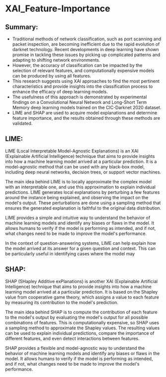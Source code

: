 # XAI_Feature-Importance
## Summary:
- Traditional methods of network classification, such as port scanning and packet inspection, are becoming inefficient due to the rapid evolution of darknet technology.
Recent developments in deep learning have shown promise in tackling these issues by picking up complicated patterns and adapting to shifting network environments.
- However, the accuracy of classification can be impacted by the selection of relevant features, and computationally expensive models can be produced by using all features.
- This research suggests using XAI approaches to find the most pertinent characteristics and provide insights into the classification process to enhance the efficacy of deep learning models.
- The usefulness of this approach is demonstrated by experimental findings on a Convolutional Neural Network and Long-Short Term Memory deep learning models trained on the CIC-Darknet 2020 dataset.
- LIME and SHAP are used to acquire model explanations and determine feature importance, and the results obtained through these methods are validated.

## LIME:
LIME (Local Interpretable Model-Agnostic Explanations) is an XAI (Explainable Artificial Intelligence) technique that aims to provide insights into how a machine learning model arrived at a particular prediction. It is a model-agnostic method that can be used with any black-box model, including deep neural networks, decision trees, or support vector machines.

The main idea behind LIME is to locally approximate the complex model with an interpretable one, and use this approximation to explain individual predictions. LIME generates local explanations by perturbing a few features around the instance being explained, and observing the impact on the model's output. These perturbations are done using a sampling method that ensures the generated explanation is faithful to the original data distribution.

LIME provides a simple and intuitive way to understand the behavior of machine learning models and identify any biases or flaws in the model. It allows humans to verify if the model is performing as intended, and if not, what changes need to be made to improve the model's performance.

In the context of question-answering systems, LIME can help explain how the model arrived at its answer for a given question and context. This can be particularly useful in identifying cases where the model may

## SHAP:
SHAP (SHapley Additive exPlanations) is another XAI (Explainable Artificial Intelligence) technique that aims to provide insights into how a machine learning model arrived at a particular prediction. It is based on the Shapley value from cooperative game theory, which assigns a value to each feature by measuring its contribution to the model's prediction.

The main idea behind SHAP is to compute the contribution of each feature to the model's output by evaluating the model's output for all possible combinations of features. This is computationally expensive, so SHAP uses a sampling method to approximate the Shapley values. The resulting values can be used to explain individual predictions, compare the importance of different features, and even detect interactions between features.

SHAP provides a flexible and model-agnostic way to understand the behavior of machine learning models and identify any biases or flaws in the model. It allows humans to verify if the model is performing as intended, and if not, what changes need to be made to improve the model's performance.




